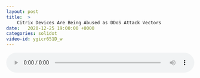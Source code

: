 ```yaml
---
layout: post
title:  >
    Citrix Devices Are Being Abused as DDoS Attack Vectors
date:   2020-12-25 19:00:00 +0000
categories: solidot
video-id: ygicr651D_w
---
```


<audio src="/assets/539d4fd4617cfec7e6f7767683f32257.mp3" style="width: 100%;" controls></audio>

